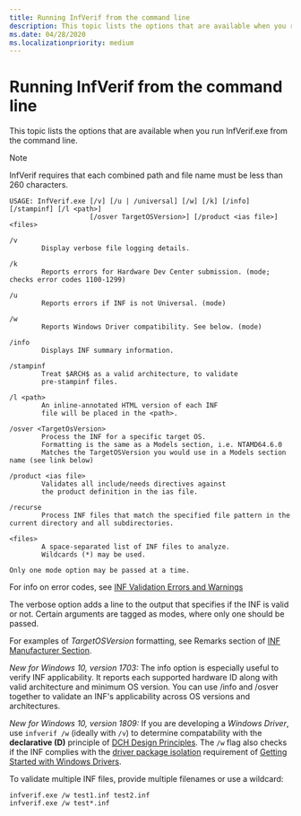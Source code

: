 ```yaml
---
title: Running InfVerif from the command line
description: This topic lists the options that are available when you run InfVerif.exe from the command line.
ms.date: 04/28/2020
ms.localizationpriority: medium
---
```


# Running InfVerif from the command line

This topic lists the options that are available when you run InfVerif.exe from the command line.

> [!NOTE]
> InfVerif requires that each combined path and file name must be less than 260 characters.

```syntax
USAGE: InfVerif.exe [/v] [/u | /universal] [/w] [/k] [/info] [/stampinf] [/l <path>]
                    [/osver TargetOSVersion>] [/product <ias file>] <files>

/v
        Display verbose file logging details.

/k
        Reports errors for Hardware Dev Center submission. (mode; checks error codes 1100-1299)

/u
        Reports errors if INF is not Universal. (mode)

/w
        Reports Windows Driver compatibility. See below. (mode)

/info
        Displays INF summary information.

/stampinf
        Treat $ARCH$ as a valid architecture, to validate
        pre-stampinf files.

/l <path>
        An inline-annotated HTML version of each INF
        file will be placed in the <path>.

/osver <TargetOsVersion>
        Process the INF for a specific target OS.
        Formatting is the same as a Models section, i.e. NTAMD64.6.0
        Matches the TargetOSVersion you would use in a Models section name (see link below)

/product <ias file>
        Validates all include/needs directives against
        the product definition in the ias file.

/recurse
        Process INF files that match the specified file pattern in the current directory and all subdirectories.

<files>
        A space-separated list of INF files to analyze.
        Wildcards (*) may be used.

Only one mode option may be passed at a time.
```

For info on error codes, see [INF Validation Errors and Warnings](./inf-validation-errors-and-warnings.md)

The verbose option adds a line to the output that specifies if the INF is valid or not.  Certain arguments are tagged as modes, where only one should be passed.

For examples of *TargetOSVersion* formatting, see Remarks section of [INF Manufacturer Section](../install/inf-manufacturer-section.md).

*New for Windows 10, version 1703:*  The info option is especially useful to verify INF applicability.  It reports each supported hardware ID along with valid architecture and minimum OS version.  You can use /info and /osver together to validate an INF's applicability across OS versions and architectures.

*New for Windows 10, version 1809:*  If you are developing a *Windows Driver*, use `infverif /w` (ideally with `/v`) to determine compatability with the **declarative (D)** principle of [DCH Design Principles](../develop/dch-principles-best-practices.md).  The `/w` flag also checks if the INF complies with the [driver package isolation](../develop/driver-isolation.md) requirement of [Getting Started with Windows Drivers](../develop/getting-started-with-windows-drivers.md).

To validate multiple INF files, provide multiple filenames or use a wildcard:

```command
infverif.exe /w test1.inf test2.inf
infverif.exe /w test*.inf
```
